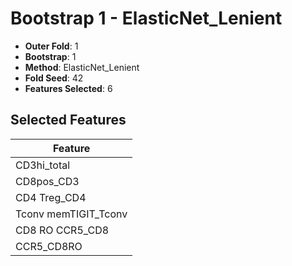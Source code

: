# Bootstrap 1 - ElasticNet_Lenient

- **Outer Fold**: 1
- **Bootstrap**: 1
- **Method**: ElasticNet_Lenient
- **Fold Seed**: 42
- **Features Selected**: 6

## Selected Features

| Feature |
|---------|
| CD3hi_total |
| CD8pos_CD3 |
| CD4 Treg_CD4 |
| Tconv memTIGIT_Tconv |
| CD8 RO CCR5_CD8 |
| CCR5_CD8RO |
